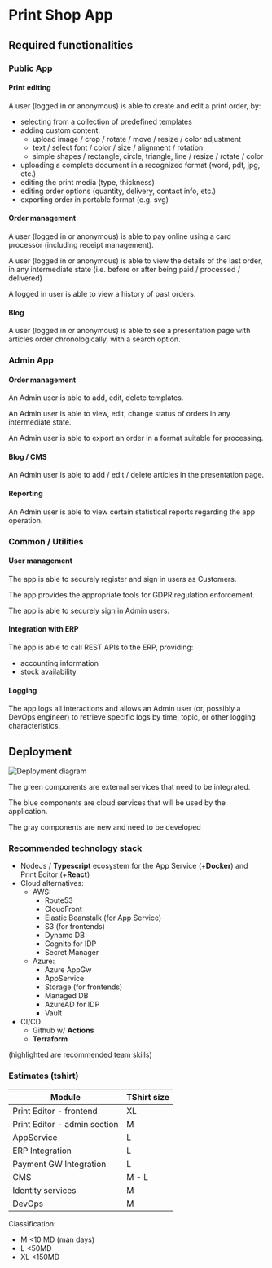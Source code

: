 # Print Shop App

## Required functionalities

### Public App

#### Print editing

A user (logged in or anonymous) is able to create and edit a print order, by:

- selecting from a collection of predefined templates
- adding custom content:
  - upload image / crop / rotate / move / resize / color adjustment
  - text / select font / color / size / alignment / rotation
  - simple shapes / rectangle, circle, triangle, line / resize / rotate / color
- uploading a complete document in a recognized format (word, pdf, jpg, etc.)
- editing the print media (type, thickness)
- editing order options (quantity, delivery, contact info, etc.)
- exporting order in portable format (e.g. svg)

#### Order management

A user (logged in or anonymous) is able to pay online using a card processor (including receipt management).

A user (logged in or anonymous) is able to view the details of the last order, in any intermediate state (i.e. before or after being paid / processed / delivered)

A logged in user is able to view a history of past orders.

#### Blog

A user (logged in or anonymous) is able to see a presentation page with articles order chronologically, with a search option.

### Admin App

#### Order management

An Admin user is able to add, edit, delete templates.

An Admin user is able to view, edit, change status of orders in any intermediate state.

An Admin user is able to export an order in a format suitable for processing.

#### Blog / CMS

An Admin user is able to add / edit / delete articles in the presentation page.

#### Reporting

An Admin user is able to view certain statistical reports regarding the app operation.

### Common / Utilities

#### User management

The app is able to securely register and sign in users as Customers.

The app provides the appropriate tools for GDPR regulation enforcement.

The app is able to securely sign in Admin users.

#### Integration with ERP

The app is able to call REST APIs to the ERP, providing:

- accounting information
- stock availability

#### Logging

The app logs all interactions and allows an Admin user (or, possibly a DevOps engineer) to retrieve specific logs by time, topic, or other logging characteristics.

## Deployment

![Deployment diagram](https://www.plantuml.com/plantuml/svg/VOxTIiGm48Nlvob2lTvNa9MwY1T2SPyWpOmra2P3EcafuhkRfhjkkw1NytE-mpd7GNIKr3imBYHKLLr64yDeaMAbzA2CKr-0MdIh1rBLAv8NA_CUiiZgmTdkKrgNQ8C_NxP2ORk5JEWvUFAYgYRQF4ve9SH2yaQjtyv_s9wOrOiMclHSN9gvc_vXpnH7Q-ZA3gE1Rz16GbHr6YJq51V9W0z8kPMUU_AoYoW1h1rraSXVmDDxKqIAl1LXQNx0CFd3uzeD-Ew6CgvF0x3MKXd0zlTmz27vOv5lmEhWkpidtf34sRIax1uK6G2Ev37rxWS0)

The green components are external services that need to be integrated.

The blue components are cloud services that will be used by the application.

The gray components are new and need to be developed

### Recommended technology stack

- NodeJs / **Typescript** ecosystem for the App Service (+**Docker**) and Print Editor (+**React**)
- Cloud alternatives:
  - AWS:
    - Route53
    - CloudFront
    - Elastic Beanstalk (for App Service)
    - S3 (for frontends)
    - Dynamo DB
    - Cognito for IDP
    - Secret Manager
  - Azure:
    - Azure AppGw
    - AppService
    - Storage (for frontends)
    - Managed DB 
    - AzureAD for IDP
    - Vault
- CI/CD
  - Github w/ **Actions**
  - **Terraform**

(highlighted are recommended team skills)

### Estimates (tshirt)

| Module | TShirt size | 
| --- | --- |
| Print Editor - frontend | XL |
| Print Editor - admin section | M |
| AppService | L |
| ERP Integration | L |
| Payment GW Integration| L |
| CMS | M - L |
| Identity services | M |
| DevOps | M |

Classification:

- M <10 MD (man days)
- L <50MD
- XL <150MD 
